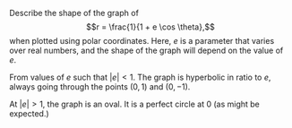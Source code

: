 Describe the shape of the graph of $$r = \frac{1}{1 + e \cos \theta},$$ when plotted using polar coordinates. Here, $e$ is a parameter that varies over real numbers, and the shape of the graph will depend on the value of $e.$

From values of $e$ such that $|e| < 1$. The graph is hyperbolic in ratio to $e$, always going through the points $(0,1)$ and $(0,-1)$.

At $|e| > 1$, the graph is an oval. It is a perfect circle at $0$ (as might be expected.)